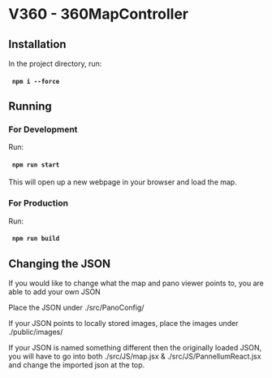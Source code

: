 # V360 - 360MapController

## Installation

In the project directory, run:

#### ` npm i --force`

## Running

### For Development

Run:

#### ` npm run start`

This will open up a new webpage in your browser and load the map.

### For Production

Run:

#### ` npm run build`

## Changing the JSON

If you would like to change what the map and pano viewer points to, you are able to add your own JSON

Place the JSON under ./src/PanoConfig/

If your JSON points to locally stored images, place the images under ./public/images/

If your JSON is named something different then the originally loaded JSON, you will have to go into both ./src/JS/map.jsx & ./src/JS/PannellumReact.jsx and change the imported json at the top.
